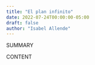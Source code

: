```yaml
---
title: "El plan infinito"
date: 2022-07-24T00:00:00-05:00
draft: false
author: "Isabel Allende"
---
```


SUMMARY

<!--more-->

CONTENT